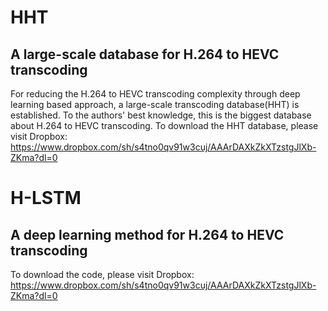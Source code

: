 HHT
====
A large-scale database for H.264 to HEVC transcoding
-------  
For reducing the H.264 to HEVC transcoding complexity through deep learning based approach, a large-scale transcoding database(HHT) is established. To the authors' best knowledge, this is the biggest database about H.264 to HEVC transcoding. To download the HHT database, please visit Dropbox: https://www.dropbox.com/sh/s4tno0qv91w3cuj/AAArDAXkZkXTzstgJlXb-ZKma?dl=0

H-LSTM
====
A deep learning method for H.264 to HEVC transcoding
------- 
To download the code, please visit Dropbox: https://www.dropbox.com/sh/s4tno0qv91w3cuj/AAArDAXkZkXTzstgJlXb-ZKma?dl=0
